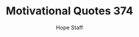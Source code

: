 ---
image: /assets/img/mq/mq_374_zantamata.png
title: Motivational Quotes 374
categories:
  - Motivational Quotes
author: Hope Staff
notes: Motivational Quotes 374
embed: >-
  EMBED_GOES_HERE
transcript: >-
  SOME LINES OF TEXT START HERE
---